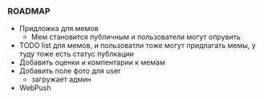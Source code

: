 ### ROADMAP

- Придложка для мемов
  - Мем становится публичным и пользователи могут опрувить
- TODO list для мемов, и пользоватли тоже могут придлагать мемы, у туду тоже есть статус публкации
- Добавить оценки и компентарии к мемам
- Добавить поле фото для user
   - загружает админ
- WebPush
